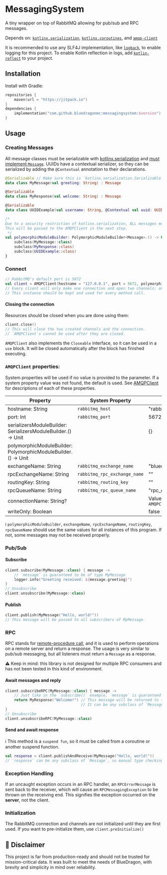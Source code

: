 # MessagingSystem
A tiny wrapper on top of RabbitMQ allowing for pub/sub and RPC messages.

Depends on: 
[`kotlinx.serialization`](https://kotlinlang.org/docs/serialization.html#example-json-serialization),
[`kotlinx.coroutines`](https://kotlinlang.org/docs/multiplatform-mobile-concurrency-and-coroutines.html#coroutines),
and [`amqp-client`](https://www.rabbitmq.com/java-client.html)

It is recommended to use any SLF4J implementation, like
[`logback`](https://github.com/qos-ch/logback),
to enable logging for this project. To enable Kotlin reflection in logs, add
[`kotlin-reflect`](https://kotlinlang.org/docs/reflection.html#jvm-dependency)
to your project.

## Installation
Install with Gradle:
```kotlin
repositories {
    maven(url = "https://jitpack.io")
}
dependencies {
    implementation("com.github.bluedragonmc:messagingsystem:$version")
}
```

## Usage
### Creating Messages
All message classes must be serializable with
[kotlinx.serialization](https://github.com/Kotlin/kotlinx.serialization#kotlin-multiplatform--multi-format-reflectionless-serialization=)
and <u>must implement `Message`</u>.
UUIDs have a contextual serializer, so they can be serialized by adding the `@Contextual` annotation to their declarations.
```kotlin
@Serializable // Make sure this is `kotlinx.serialization.Serializable` and not `java.io.Serializable`
data class MyMessage(val greeting: String) : Message

@Serializable
data class MyResponse(val welcome: String) : Message

@Serializable
data class UUIDExample(val username: String, @Contextual val uuid: UUID) : Message

/*
Due to a security restriction of kotlinx.serialization, ALL messages must be registered as subclasses using a polymorphic module builder.
This will be passed to the AMQPClient in the next step.
 */
val polymorphicModuleBuilder: PolymorphicModuleBuilder<Message>.() -> Unit = {
    subclass(MyMessage::class)
    subclass(MyResponse::class)
    subclass(UUIDExample::class)
}
```
### Connect
```kotlin
// RabbitMQ's default port is 5672
val client = AMQPClient(hostname = "127.0.0.1", port = 5672, polymorphicModuleBuilder = polymorphicModuleBuilder)
// Every client will only make one connection and open two channels: one for pub/sub and one for RPC.
// This instance should be kept and used for every method call.
```
#### Closing the connection
Resources should be closed when you are done using them:
```kotlin
client.close()
// This will close the two created channels and the connection.
// `AMQPClient`s cannot be used after they are closed.
```
`AMQPClient` also implements the `Closeable` interface, so it can be used in a `use` block. It will be closed automatically after the block has finished executing.
### `AMQPClient` properties:
System properties will be used if no value is provided to the parameter.
If a system property value was not found, the default is used. See [AMQPClient](https://github.com/BlueDragonMC/MessagingSystem/blob/main/src/main/kotlin/com/bluedragonmc/messagingsystem/AMQPClient.kt) for descriptions of each of these properties.

| Property                                                              | System Property              | Default                        |
|-----------------------------------------------------------------------|------------------------------|--------------------------------|
| hostname: String                                                      | `rabbitmq_host`              | "rabbitmq"                     |
| port: Int                                                             | `rabbitmq_port`              | 5672                           |
| serializersModuleBuilder: SerializersModuleBuilder.() -> Unit         |                              | {}                             |
| polymorphicModuleBuilder: PolymorphicModuleBuilder.() -> Unit         |                              |                                |
| exchangeName: String                                                  | `rabbitmq_exchange_name`     | "bluedragon"                   |
| rpcExchangeName: String                                               | `rabbitmq_rpc_exchange_name` | ""                             |
| routingKey: String                                                    | `rabbitmq_routing_key`       | ""                             |
| rpcQueueName: String                                                  | `rabbitmq_rpc_queue_name`    | "rpc_queue"                    |
| connectionName: String?                                               |                              | Value of `AMQPClient#toString` |
| writeOnly: Boolean                                                    |                              | false                          |

ℹ️ ️`polymorphicModuleBuilder`, `exchangeName`, `rpcExchangeName`, `routingKey`, `rpcQueueName` should use the same values for all instances of this program. If not, some messages may not be received properly.

### Pub/Sub
#### Subscribe
```kotlin
client.subscribe(MyMessage::class) { message ->
    // `message` is guaranteed to be of type MyMessage
    logger.info("Greeting received: ${message.greeting}")
}
// Unsubscribe
client.unsubscribe(MyMessage::class)
```
#### Publish
```kotlin
client.publish(MyMessage("Hello, world!"))
// This message will be passed to all subscribers of MyMessage.
```
### RPC
RPC stands for [remote-procedure call](https://en.wikipedia.org/wiki/Remote_procedure_call), and it is used to perform operations on a remote server and return a response.
The usage is very similar to pub/sub messaging, but all listeners must return a `Message` as a response.

⚠️  Keep in mind: this library is not designed for multiple RPC consumers and has not been tested in this kind of environment.
#### Await messages and reply
```kotlin
client.subscribeRPC(MyMessage::class) { message ->
    // Just like in the `subscribe()` example, `message` is guaranteed to be MyMessage
    return MyResponse("Welcome!") // This message will be returned to the sender. 
                                  // It can be any subclass of `Message`.
}
// Unsubscribe
client.unsubscribeRPC(MyMessage::class)
```
#### Send and await response
ℹ️ This method is a `suspend fun`, so it must be called from a coroutine or another suspend function.
```kotlin
val response = client.publishAndReceive(MyMessage("Hello, world!"))
// `response` can be any subclass of `Message`, so manual type checking is required
```
### Exception Handling
If an uncaught exception occurs in an RPC handler, an `RPCErrorMessage` is sent back to the receiver, which will cause an `RPCMessagingException` to be thrown on the receiving end.
This signifies the exception occurred on the **server**, not the client.

### Initialization
The RabbitMQ connection and channels are not initialized until they are first used. If you want to pre-initialize them, use `client.preInitialize()`

## 🚧 Disclaimer
This project is far from production-ready and should not be trusted for mission-critical data.
It was built to meet the needs of BlueDragon, with brevity and simplicity in mind over reliability.